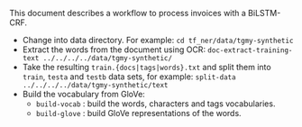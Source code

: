 This document describes a workflow to process invoices with a BiLSTM-CRF.

- Change into data directory. For example: `cd tf_ner/data/tgmy-synthetic`
- Extract the words from the document using OCR: `doc-extract-training-text ../../../../data/tgmy-synthetic/`
- Take the resulting `train.{docs|tags|words}.txt` and split them into `train`, `testa` and `testb` data
  sets, for example: `split-data ../../../../data/tgmy-synthetic/text`
- Build the vocabulary from GloVe:
  - `build-vocab` : build the words, characters and tags vocabularies.
  - `build-glove` : build GloVe representations of the words.

